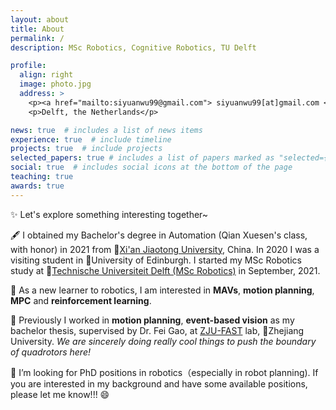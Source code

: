 ```yaml
---
layout: about
title: About
permalink: /
description: MSc Robotics, Cognitive Robotics, TU Delft

profile:
  align: right
  image: photo.jpg
  address: >
    <p><a href="mailto:siyuanwu99@gmail.com"> siyuanwu99[at]gmail.com </a></p>
    <p>Delft, the Netherlands</p>

news: true  # includes a list of news items
experience: true  # include timeline
projects: true  # include projects
selected_papers: true # includes a list of papers marked as "selected={true}"
social: true  # includes social icons at the bottom of the page
teaching: true
awards: true
---
```


✨ Let's explore something interesting together~

🖋️ I obtained my Bachelor's degree in Automation (Qian Xuesen's class, with honor) in 2021 from 🏫️[Xi'an Jiaotong University](http://en.xjtu.edu.cn/), China. In 2020 I was a visiting student in 🏫️University of Edinburgh.
I started my MSc Robotics study at 🏫️[Technische Universiteit Delft (MSc Robotics)](https://www.tudelft.nl/onderwijs/opleidingen/masters/rb/msc-robotics/) in September, 2021.

🌱 As a new learner to robotics, I am interested in **MAVs**, **motion planning**, **MPC** and **reinforcement learning**.

🔭 Previously I worked in **motion planning**, **event-based vision** as my bachelor thesis, supervised by Dr. Fei Gao, at [ZJU-FAST](http://www.zju-fast.com/) lab, 🏫️Zhejiang University. *We are sincerely doing really cool things to push the boundary of quadrotors here!*

🤔 I’m looking for PhD positions in robotics（especially in robot planning). If you are interested in my background and have some available positions, please let me know!!! 😄️

<link href='https://fonts.googleapis.com/css?family=Open+Sans:400,300,300italic,400italic,600,600italic,700,700italic' rel='stylesheet' type='text/css'>
  


<!-- The Timeline -->



